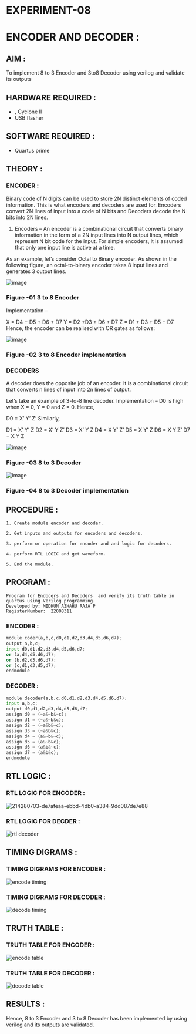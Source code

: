 # EXPERIMENT-08
# ENCODER AND DECODER :

## AIM : 
To implement 8 to 3 Encoder and  3to8 Decoder using verilog and validate its outputs
## HARDWARE REQUIRED :
- , Cyclone II 
- USB flasher
## SOFTWARE REQUIRED : 
- Quartus prime
## THEORY :

### ENCODER :
Binary code of N digits can be used to store 2N distinct elements of coded information. This is what encoders and decoders are used for. Encoders convert 2N lines of input into a code of N bits and Decoders decode the N bits into 2N lines.

1. Encoders –
An encoder is a combinational circuit that converts binary information in the form of a 2N input lines into N output lines, which represent N bit code for the input. For simple encoders, it is assumed that only one input line is active at a time.

As an example, let’s consider Octal to Binary encoder. As shown in the following figure, an octal-to-binary encoder takes 8 input lines and generates 3 output lines.

![image](https://user-images.githubusercontent.com/36288975/171543588-bc0746df-a173-4b35-989e-5fb7d385fe8a.png)
### Figure -01 3 to 8 Encoder
 


Implementation –

X = D4 + D5 + D6 + D7
Y = D2 +D3 + D6 + D7
Z = D1 + D3 + D5 + D7 
Hence, the encoder can be realised with OR gates as follows:


![image](https://user-images.githubusercontent.com/36288975/171543740-68403b82-aa93-4c98-9343-f32b14885a2e.png)
### Figure -02 3 to 8 Encoder implenentation

### DECODERS 
A decoder does the opposite job of an encoder. It is a combinational circuit that converts n lines of input into 2n lines of output.

Let’s take an example of 3-to-8 line decoder.
Implementation –
D0 is high when X = 0, Y = 0 and Z = 0. Hence,

D0 = X’ Y’ Z’ 
Similarly,

D1 = X’ Y’ Z
D2 = X’ Y Z’
D3 = X’ Y Z
D4 = X Y’ Z’
D5 = X Y’ Z
D6 = X Y Z’
D7 = X Y Z 


![image](https://user-images.githubusercontent.com/36288975/171543978-ee2d0671-2846-40a1-8705-507fd6287a49.png)
### Figure -03 8 to 3 Decoder 



![image](https://user-images.githubusercontent.com/36288975/171543866-5a6eace6-8683-49d7-9c4f-a7cb30ec3035.png)
### Figure -04 8 to 3 Decoder implementation 

## PROCEDURE :
```
1. Create module encoder and decoder.

2. Get inputs and outputs for encoders and decoders.

3. perform or operation for encoder and and logic for decoders.

4. perform RTL LOGIC and get waveform.

5. End the module.

```
## PROGRAM :
```
Program for Endocers and Decoders  and verify its truth table in quartus using Verilog programming.
Developed by: MIDHUN AZHAHU RAJA P
RegisterNumber:  22008311
```

### ENCODER :
```python
module coder(a,b,c,d0,d1,d2,d3,d4,d5,d6,d7);
output a,b,c;
input d0,d1,d2,d3,d4,d5,d6,d7;
or (a,d4,d5,d6,d7);
or (b,d2,d3,d6,d7);
or (c,d1,d3,d5,d7);
endmodule
```
### DECODER :
```python
module decoder(a,b,c,d0,d1,d2,d3,d4,d5,d6,d7);
input a,b,c;
output d0,d1,d2,d3,d4,d5,d6,d7;
assign d0 = (~a&~b&~c);
assign d1 = (~a&~b&c);
assign d2 = (~a&b&~c);
assign d3 = (~a&b&c);
assign d4 = (a&~b&~c);
assign d5 = (a&~b&c);
assign d6 = (a&b&~c);
assign d7 = (a&b&c);
endmodule
```



## RTL LOGIC :

### RTL LOGIC  FOR ENCODER :

![214280703-de7afeaa-ebbd-4db0-a384-9dd087de7e88](https://user-images.githubusercontent.com/118054670/215304037-2705ecc3-c26a-45a9-b2ac-233443b70f93.png)

### RTL LOGIC  FOR DECDER :

![rtl decoder](https://user-images.githubusercontent.com/118054670/215304052-cafb977e-34da-4fe4-9af1-51a35f3236d9.png)

## TIMING DIGRAMS  :

### TIMING DIGRAMS FOR ENCODER :

![encode timing](https://user-images.githubusercontent.com/118054670/215304116-440c9302-0f86-4512-a8d3-0508421a2807.png)

### TIMING DIGRAMS FOR DECODER :

![decode timing](https://user-images.githubusercontent.com/118054670/215304134-3e3b1e17-a203-4b08-9902-f46a79ac8a78.png)


## TRUTH TABLE :

### TRUTH TABLE FOR ENCODER :

![encode table](https://user-images.githubusercontent.com/118054670/215304183-2c6eff6b-c566-4fd5-b2cc-5693193948d5.png)

### TRUTH TABLE FOR DECODER :


![decode table](https://user-images.githubusercontent.com/118054670/215304225-1c58aa43-013d-43eb-bc25-391a4ca72157.png)

## RESULTS :

Hence, 8 to 3 Encoder and 3 to 8 Decoder has been implemented by using verilog and its outputs are validated.


